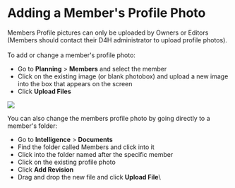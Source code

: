 # Adding a Member's Profile Photo

Members Profile pictures can only be uploaded by Owners or Editors (Members should contact their D4H administrator to upload profile photos).\
\
To add or change a member's profile photo:

* Go to **Planning** > **Members** and select the member
* Click on the existing image (or blank photobox) and upload a new image into the box that appears on the screen
* Click **Upload Files**

![](<../../.gitbook/assets/adding a members profile photo.gif>)

You can also change the members profile photo by going directly to a member's folder:

* Go to **Intelligence** > **Documents**
* Find the folder called Members and click into it
* Click into the folder named after the specific member
* Click on the existing profile photo
* Click **Add Revision**
* Drag and drop the new file and click **Upload File**\
